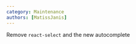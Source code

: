 ```yaml
---
category: Maintenance
authors: [MatissJanis]
---
```


Remove `react-select` and the new autocomplete
